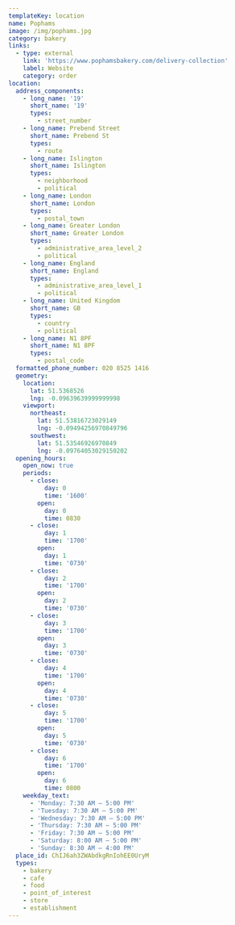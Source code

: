 ```yaml
---
templateKey: location
name: Pophams
image: /img/pophams.jpg
category: bakery
links:
  - type: external
    link: 'https://www.pophamsbakery.com/delivery-collection'
    label: Website
    category: order
location:
  address_components:
    - long_name: '19'
      short_name: '19'
      types:
        - street_number
    - long_name: Prebend Street
      short_name: Prebend St
      types:
        - route
    - long_name: Islington
      short_name: Islington
      types:
        - neighborhood
        - political
    - long_name: London
      short_name: London
      types:
        - postal_town
    - long_name: Greater London
      short_name: Greater London
      types:
        - administrative_area_level_2
        - political
    - long_name: England
      short_name: England
      types:
        - administrative_area_level_1
        - political
    - long_name: United Kingdom
      short_name: GB
      types:
        - country
        - political
    - long_name: N1 8PF
      short_name: N1 8PF
      types:
        - postal_code
  formatted_phone_number: 020 8525 1416
  geometry:
    location:
      lat: 51.5368526
      lng: -0.09639639999999998
    viewport:
      northeast:
        lat: 51.53816723029149
        lng: -0.09494256970849796
      southwest:
        lat: 51.53546926970849
        lng: -0.09764053029150202
  opening_hours:
    open_now: true
    periods:
      - close:
          day: 0
          time: '1600'
        open:
          day: 0
          time: 0830
      - close:
          day: 1
          time: '1700'
        open:
          day: 1
          time: '0730'
      - close:
          day: 2
          time: '1700'
        open:
          day: 2
          time: '0730'
      - close:
          day: 3
          time: '1700'
        open:
          day: 3
          time: '0730'
      - close:
          day: 4
          time: '1700'
        open:
          day: 4
          time: '0730'
      - close:
          day: 5
          time: '1700'
        open:
          day: 5
          time: '0730'
      - close:
          day: 6
          time: '1700'
        open:
          day: 6
          time: 0800
    weekday_text:
      - 'Monday: 7:30 AM – 5:00 PM'
      - 'Tuesday: 7:30 AM – 5:00 PM'
      - 'Wednesday: 7:30 AM – 5:00 PM'
      - 'Thursday: 7:30 AM – 5:00 PM'
      - 'Friday: 7:30 AM – 5:00 PM'
      - 'Saturday: 8:00 AM – 5:00 PM'
      - 'Sunday: 8:30 AM – 4:00 PM'
  place_id: ChIJ6ah3ZWAbdkgRnIohEE0UryM
  types:
    - bakery
    - cafe
    - food
    - point_of_interest
    - store
    - establishment
---
```

